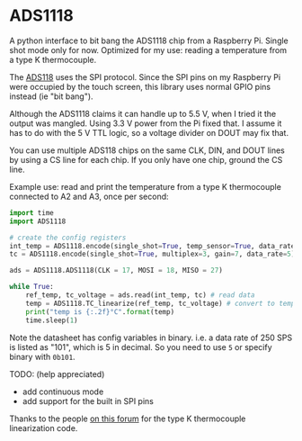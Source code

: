 # ADS1118
A python interface to bit bang the ADS1118 chip from a Raspberry Pi. Single shot mode only for now. Optimized for my use: reading a temperature from a type K thermocouple.

The [ADS118](http://www.ti.com/lit/ds/symlink/ads1118.pdf) uses the SPI protocol. Since the SPI pins on my Raspberry Pi were occupied by the touch screen, this library uses normal GPIO pins instead (ie "bit bang"). 

Although the ADS1118 claims it can handle up to 5.5 V, when I tried it the output was mangled. Using 3.3 V power from the Pi fixed that. I assume it has to do with the 5 V TTL logic, so a voltage divider on DOUT may fix that.

You can use multiple ADS118 chips on the same CLK, DIN, and DOUT lines by using a CS line for each chip. If you only have one chip, ground the CS line.

Example use: read and print the temperature from a type K thermocouple connected to A2 and A3, once per second:

```python
import time
import ADS1118

# create the config registers
int_temp = ADS1118.encode(single_shot=True, temp_sensor=True, data_rate=5) # internal temperature
tc = ADS1118.encode(single_shot=True, multiplex=3, gain=7, data_rate=5) # thermocouple connected to A2/A3

ads = ADS1118.ADS1118(CLK = 17, MOSI = 18, MISO = 27)

while True:
    ref_temp, tc_voltage = ads.read(int_temp, tc) # read data
    temp = ADS1118.TC_linearize(ref_temp, tc_voltage) # convert to temperature
    print("temp is {:.2f}°C".format(temp)
    time.sleep(1)
```

Note the datasheet has config variables in binary. i.e. a data rate of 250 SPS is listed as "101", which is 5 in decimal. So you need to use `5` or specify binary with `0b101`. 

TODO: (help appreciated)
* add continuous mode
* add support for the built in SPI pins

Thanks to the people [on this forum](https://forums.adafruit.com/viewtopic.php?f=19&t=32086&start=15#p372992) for the type K thermocouple linearization code. 
